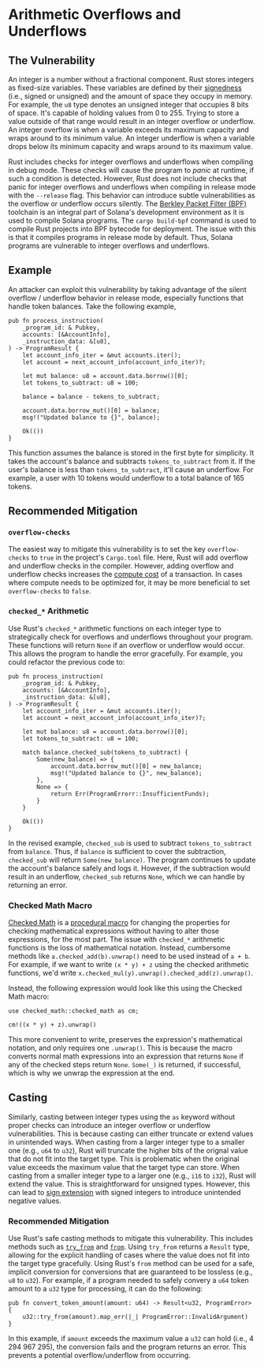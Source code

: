 # Arithmetic Overflows and Underflows
## The Vulnerability
An integer is a number without a fractional component. Rust stores integers as fixed-size variables.  These variables are defined by their
[signedness](https://en.wikipedia.org/wiki/Signedness) (i.e., signed or unsigned) and the amount of space they occupy in memory. For example, 
the `u8` type denotes an unsigned integer that occupies 8 bits of space. It's capable of holding values from 0 to 255. Trying to store a value 
outside of that range would result in an integer overflow or underflow. An integer overflow is when a variable exceeds its maximum capacity and 
wraps around to its minimum value. An integer underflow is when a variable drops below its minimum capacity and wraps around to its maximum value.

Rust includes checks for integer overflows and underflows when compiling in debug mode. These checks will cause the program to *panic* at 
runtime, if such a condition is detected. However, Rust does not include checks that panic for integer overflows and underflows when compiling
in release mode with the `--release` flag. This behavior can introduce subtle vulnerabilities as the overflow or underflow occurs silently.
The [Berkley Packet Filter (BPF)](https://en.wikipedia.org/wiki/Berkeley_Packet_Filter) toolchain is an integral part of Solana's development 
environment as it is used to compile Solana programs. The `cargo build-bpf` command is used to compile Rust projects into BPF bytecode for 
deployment. The issue with this is that it compiles programs in release mode by default. Thus, Solana programs are vulnerable to integer overflows 
and underflows.

## Example
An attacker can exploit this vulnerability by taking advantage of the silent overflow / underflow behavior in release mode, especially functions that
handle token balances. Take the following example,
```
pub fn process_instruction(
    _program_id: & Pubkey,
    accounts: [&AccountInfo],
    _instruction_data: &[u8],
) -> ProgramResult {
    let account_info_iter = &mut accounts.iter();
    let account = next_account_info(account_info_iter)?;

    let mut balance: u8 = account.data.borrow()[0];
    let tokens_to_subtract: u8 = 100;

    balance = balance - tokens_to_subtract;

    account.data.borrow_mut()[0] = balance;
    msg!("Updated balance to {}", balance);
    
    Ok(())
}
```
This function assumes the balance is stored in the first byte for simplicity. It takes the account's balance and subtracts `tokens_to_subtract` from it.
If the user's balance is less than `tokens_to_subtract`, it'll cause an underflow. For example, a user with 10 tokens would underflow to a total balance
of 165 tokens.

## Recommended Mitigation
### `overflow-checks`
The easiest way to mitigate this vulnerability is to set the key `overflow-checks` to `true` in the project's `Cargo.toml` file. Here, Rust will add overflow
and underflow checks in the compiler. However, adding overflow and underflow checks increases the [compute cost](https://solana.com/docs/core/runtime#compute-budget) 
of a transaction. In cases where compute needs to be optimized for, it may be more beneficial to set `overflow-checks` to `false`.

### `checked_*` Arithmetic
Use Rust's `checked_*` arithmetic functions on each integer type to strategically check for overflows and underflows throughout your program. These functions will
return `None` if an overflow or underflow would occur. This allows the program to handle the error gracefully. For example, you could refactor the previous code to:
```
pub fn process_instruction(
    _program_id: & Pubkey,
    accounts: [&AccountInfo],
    _instruction_data: &[u8],
) -> ProgramResult {
    let account_info_iter = &mut accounts.iter();
    let account = next_account_info(account_info_iter)?;

    let mut balance: u8 = account.data.borrow()[0];
    let tokens_to_subtract: u8 = 100;

    match balance.checked_sub(tokens_to_subtract) {
        Some(new_balance) => {
            account.data.borrow_mut()[0] = new_balance;
            msg!("Updated balance to {}", new_balance);
        },
        None => {
            return Err(ProgramErrorr::InsufficientFunds);
        }
    }

    Ok(())
}
```
In the revised example, `checked_sub` is used to subtract `tokens_to_subtract` from `balance`. Thus, if `balance` is sufficient to cover the subtraction, 
`checked_sub` will return `Some(new_balance)`. The program continues to update the account's balance safely and logs it. However, if the subtraction 
would result in an underflow, `checked_sub` returns `None`, which we can handle by returning an error.

### Checked Math Macro
[Checked Math](https://github.com/blockworks-foundation/checked-math) is a [procedural macro](https://doc.rust-lang.org/book/ch19-06-macros.html#procedural-macros-for-generating-code-from-attributes) 
for changing the properties for checking mathematical expressions without having to alter those expressions, for the most part. The issue with 
`checked_*` arithmetic functions is the loss of mathematical notation. Instead, cumbersome methods like `a.checked_add(b).unwrap()` need to be used 
instead of `a + b`. For example, if we want to write `(x * y) + z` using the checked arithmetic functions, we'd write 
`x.checked_mul(y).unwrap().checked_add(z).unwrap()`. 

Instead, the following expression would look like this using the Checked Math macro:
```
use checked_math::checked_math as cm;

cm!((x * y) + z).unwrap()
```
This more convenient to write, preserves the expression's mathematical notation, and only requires one `.unwrap()`. This is because the macro converts normal 
math expressions into an expression that returns `None` if any of the checked steps return `None`. `Some(_)` is returned, if successful, which is why we unwrap 
the expression at the end.

## Casting
Similarly, casting between integer types using the `as` keyword without proper checks can introduce an integer overflow or underflow vulnerabilities. This is 
because casting can either truncate or extend values in unintended ways. When casting from a larger integer type to a smaller one (e.g., `u64` to `u32`), 
Rust will truncate the higher bits of the orignal value that do not fit into the target type. This is problematic when the original value exceeds the maximum 
value that the target type can store. When casting from a smaller integer type to a larger one (e.g., `i16` to `i32`), Rust will extend the value. This is 
straightforward for unsigned types. However, this can lead to [sign extension](https://en.wikipedia.org/wiki/Sign_extension) with signed integers to introduce
unintended negative values.

### Recommended Mitigation
Use Rust's safe casting methods to mitigate this vulnerability. This includes methods such as [`try_from`](https://doc.rust-lang.org/std/convert/trait.TryFrom.html#tymethod.try_from) 
and [`from`](https://doc.rust-lang.org/std/convert/trait.From.html#tymethod.from). Using `try_from` returns a `Result` type, allowing for the explicit handling 
of cases where the value does not fit into the target type gracefully. Using Rust's `from` method can be used for a safe, implicit conversion for conversions that
are guaranteed to be lossless (e.g., `u8` to `u32`). For example, if a program needed to safely convery a `u64` token amount to a `u32` type for processing, it can 
do the following:
```
pub fn convert_token_amount(amount: u64) -> Result<u32, ProgramError> {
    u32::try_from(amount).map_err(|_| ProgramError::InvalidArgument)
}
```
In this example, if `amount` exceeds the maximum value a `u32` can hold (i.e., 4 294 967 295), the conversion fails and the program returns an error. This prevents a
potential overflow/underflow from occurring.
